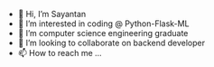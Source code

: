 - 👋 Hi, I’m Sayantan
- 👀 I’m interested in coding @ Python-Flask-ML
- 🌱 I’m computer science engineering graduate
- 💞️ I’m looking to collaborate on backend developer
- 📫 How to reach me ...

<!---
22sayantan/22sayantan is a ✨ special ✨ repository because its `README.md` (this file) appears on your GitHub profile.
You can click the Preview link to take a look at your changes.
--->
